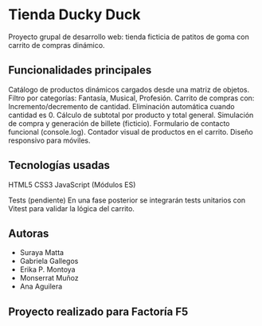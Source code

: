 # Tienda Ducky Duck

Proyecto grupal de desarrollo web: tienda ficticia de patitos de goma con carrito de compras dinámico.

## Funcionalidades principales

Catálogo de productos dinámicos cargados desde una matriz de objetos. Filtro por categorías: Fantasía, Musical, Profesión. Carrito de compras con: Incremento/decremento de cantidad. Eliminación automática cuando cantidad es 0. Cálculo de subtotal por producto y total general. Simulación de compra y generación de billete (ficticio). Formulario de contacto funcional (console.log). Contador visual de productos en el carrito. Diseño responsivo para móviles.

## Tecnologías usadas

HTML5 CSS3 JavaScript (Módulos ES)

Tests (pendiente) En una fase posterior se integrarán tests unitarios con Vitest para validar la lógica del carrito.

##  Autoras
<ul>
  <li>Suraya Matta</li>
  <li>Gabriela Gallegos </li>
  <li>Erika P. Montoya </li>
  <li>
Monserrat Muñoz </li>
  <li>Ana Aguilera </li>
</ul>

## Proyecto realizado para Factoría F5
